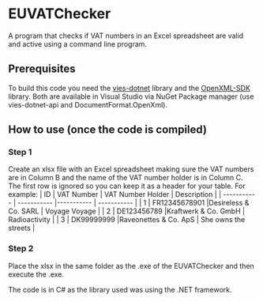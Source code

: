 # EUVATChecker
A program that checks if VAT numbers in an Excel spreadsheet are valid and active using a command line program. 

## Prerequisites 
To build this code you need the [vies-dotnet](https://github.com/zapadi/vies-dotnet/tree/master) library and the [OpenXML-SDK](https://github.com/dotnet/Open-XML-SDK) library.
Both are available in Visual Studio via NuGet Package manager (use vies-dotnet-api and DocumentFormat.OpenXml).

## How to use (once the code is compiled)
### Step 1
Create an xlsx file with an Excel spreadsheet making sure the VAT numbers are in Column B and the name of the VAT number holder is in Column C. The first row is ignored so you can keep it as a header for your table. For example:
| ID      | VAT Number | VAT Number Holder     | Description |
| ----------- | ----------- |----------- | ----------- |
| 1   | FR12345678901       |Desireless & Co. SARL  | Voyage Voyage       |
| 2   | DE123456789         |Kraftwerk & Co. GmbH | Radioactivity        |
| 3   | DK99999999          |Raveonettes & Co. ApS | She owns the streets |

### Step 2
Place the xlsx in the same folder as the .exe of the EUVATChecker and then execute the .exe.

The code is in C# as the library used was using the .NET framework.
